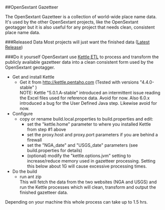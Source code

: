 ##OpenSextant Gazetteer 


 The OpenSextant Gazetteer is a collection of world-wide place name data. It's used by the other OpenSextant projects, like the OpenSextant geotagger but it is also useful for any project that needs clean, consistent place name data.

###Released Data
Most projects will just want the finished data ([Latest Release](https://github.com/OpenSextant/Gazetteer/releases/latest))

###Do it yourself
OpenSextant use [Kettle ETL](http://kettle.pentaho.com) to process and transform the publicly available gazetteer data into a clean consistent form used by the OpenSextant geotagger. 

* Get and install Kettle
  * Get it from http://kettle.pentaho.com (Tested with versions "4.4.0-stable" )  
NOTE: Kettle  "5.0.1.A-stable" introduced an intermittent issue reading the Excel files used for reference data. Avoid for now. Also 6.0.x introduced a bug for the User Defined Java step. Likewise avoid for now.
* Configure
  * copy or rename build.local.properties to build.properties and edit:
     * set the "kettle.home" parameter to where you installed Kettle from step #1 above
     * set the proxy.host and proxy.port parameters if you are behind a firewall
     * set the "NGA_date" and "USGS_date" parameters (see build.properties for details)
     * (optional) modify the "kettle.options.jvm" setting to increase/reduce memory used in gazetteer processing. Setting this below about 1G will cause excessive processing times.  
* Do the build
  * run ant zip  
This will fetch the data from the two websites (NGA and USGS) and run the Kettle processes which will clean, transform and output the finished gazetteer data. 
  

Depending on your machine this whole process can take up to 1.5 hrs.

 
